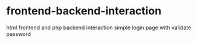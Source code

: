 # frontend-backend-interaction
html frontend and php backend interaction simple login page with validate password
